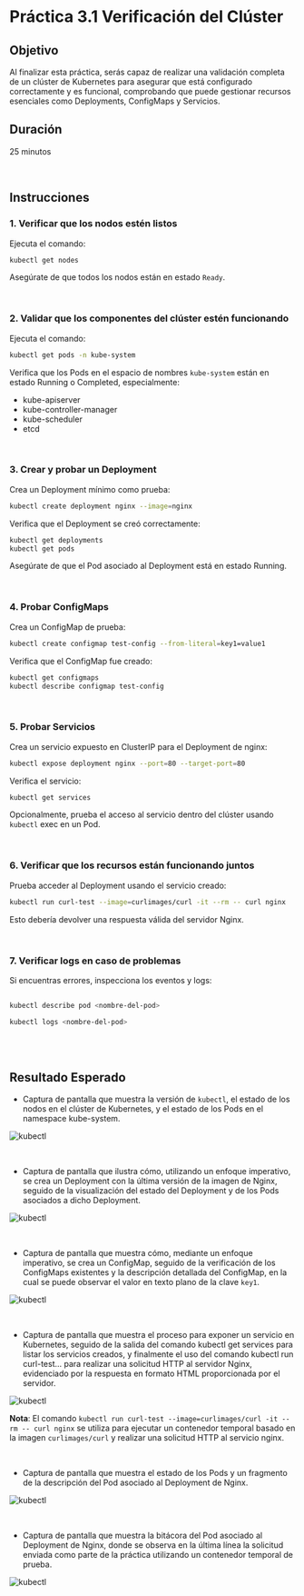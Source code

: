 # Práctica 3.1 Verificación del Clúster

## Objetivo

Al finalizar esta práctica, serás capaz de realizar una validación completa de un clúster de Kubernetes para asegurar que está configurado correctamente y es funcional, comprobando que puede gestionar recursos esenciales como Deployments, ConfigMaps y Servicios.

## Duración

25 minutos

<br/>

## Instrucciones

### 1. Verificar que los nodos estén listos

Ejecuta el comando:

```bash
kubectl get nodes
```

Asegúrate de que todos los nodos están en estado `Ready`.

<br/>

### 2. Validar que los componentes del clúster estén funcionando

Ejecuta el comando:

```bash
kubectl get pods -n kube-system
```

Verifica que los Pods en el espacio de nombres `kube-system` están en estado Running o Completed, especialmente:

- kube-apiserver
- kube-controller-manager
- kube-scheduler
- etcd
 

<br/>

### 3. Crear y probar un Deployment

Crea un Deployment mínimo como prueba:

```bash
kubectl create deployment nginx --image=nginx
```

Verifica que el Deployment se creó correctamente:

```bash
kubectl get deployments
kubectl get pods
```

Asegúrate de que el Pod asociado al Deployment está en estado Running.

<br/>

### 4. Probar ConfigMaps

Crea un ConfigMap de prueba:

```bash
kubectl create configmap test-config --from-literal=key1=value1
```

Verifica que el ConfigMap fue creado:

```bash
kubectl get configmaps
kubectl describe configmap test-config
```

<br/>

### 5. Probar Servicios

Crea un servicio expuesto en ClusterIP para el Deployment de nginx:

```bash
kubectl expose deployment nginx --port=80 --target-port=80
```

Verifica el servicio:

```bash
kubectl get services
```

Opcionalmente, prueba el acceso al servicio dentro del clúster usando `kubectl` exec en un Pod.

<br/>

### 6. Verificar que los recursos están funcionando juntos

Prueba acceder al Deployment usando el servicio creado:

```bash
kubectl run curl-test --image=curlimages/curl -it --rm -- curl nginx
```

Esto debería devolver una respuesta válida del servidor Nginx.


<br/>

### 7. Verificar logs en caso de problemas

Si encuentras errores, inspecciona los eventos y logs:

```bash
 
kubectl describe pod <nombre-del-pod>

kubectl logs <nombre-del-pod>
```


<br/> 
<br/>

## Resultado Esperado


- Captura de pantalla que muestra la versión de `kubectl`, el estado de los nodos en el clúster de Kubernetes, y el estado de los Pods en el namespace kube-system.


![kubectl](../images/u3_1_1.png)

<br/>

- Captura de pantalla que ilustra cómo, utilizando un enfoque imperativo, se crea un Deployment con la última versión de la imagen de Nginx, seguido de la visualización del estado del Deployment y de los Pods asociados a dicho Deployment.

![kubectl](../images/u3_1_2.png)

<br/>

- Captura de pantalla que muestra cómo, mediante un enfoque imperativo, se crea un ConfigMap, seguido de la verificación de los ConfigMaps existentes y la descripción detallada del ConfigMap, en la cual se puede observar el valor en texto plano de la clave `key1`.

![kubectl](../images/u3_1_3.png)

<br/>

- Captura de pantalla que muestra el proceso para exponer un servicio en Kubernetes, seguido de la salida del comando kubectl get services para listar los servicios creados, y finalmente el uso del comando kubectl run curl-test... para realizar una solicitud HTTP al servidor Nginx, evidenciado por la respuesta en formato HTML proporcionada por el servidor.

![kubectl](../images/u3_1_4.png)

**Nota**: El comando `kubectl run curl-test --image=curlimages/curl -it --rm -- curl nginx` se utiliza para ejecutar un contenedor temporal basado en la imagen `curlimages/curl` y realizar una solicitud HTTP al servicio nginx.

<br/>


- Captura de pantalla que muestra el estado de los Pods y un fragmento de la descripción del Pod asociado al Deployment de Nginx.

![kubectl](../images/u3_1_5.png)

<br/>

- Captura de pantalla que muestra la bitácora del Pod asociado al Deployment de Nginx, donde se observa en la última línea la solicitud enviada como parte de la práctica utilizando un contenedor temporal de prueba.

![kubectl](../images/u3_1_6.png)

 
